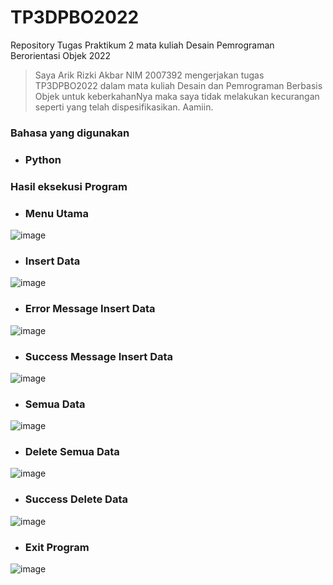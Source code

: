 # TP3DPBO2022

Repository Tugas Praktikum 2 mata kuliah Desain Pemrograman Berorientasi Objek 2022

> Saya Arik Rizki Akbar NIM 2007392 mengerjakan tugas TP3DPBO2022
> dalam mata kuliah Desain dan Pemrograman Berbasis Objek
> untuk keberkahanNya maka saya tidak melakukan kecurangan seperti yang telah dispesifikasikan. Aamiin.

### Bahasa yang digunakan
- ### Python

### Hasil eksekusi Program

- ### Menu Utama
![image](https://user-images.githubusercontent.com/99251032/167087874-68a2513b-a806-4b04-9db1-ed89bca8c5aa.png)

- ### Insert Data
![image](https://user-images.githubusercontent.com/99251032/167087968-348edb48-b5af-4ce5-bc96-ea3f7006640c.png)

- ### Error Message Insert Data
![image](https://user-images.githubusercontent.com/99251032/167088131-38f17aff-f68d-4afe-a674-a47d3adff648.png)

- ### Success Message Insert Data
![image](https://user-images.githubusercontent.com/99251032/167088238-1fc1d26b-2f5f-4244-9595-11739e8c5df2.png)

- ### Semua Data
![image](https://user-images.githubusercontent.com/99251032/167088338-9c3b51f9-7d2a-4cc1-a8aa-583fcb0bbaba.png)

- ### Delete Semua Data
![image](https://user-images.githubusercontent.com/99251032/167088418-47ecee2b-e04a-44b9-bf54-71b5333183d5.png)

- ### Success Delete Data
![image](https://user-images.githubusercontent.com/99251032/167088519-a35ec771-a600-48c4-88de-fe7ea9fb8a04.png)

- ### Exit Program
![image](https://user-images.githubusercontent.com/99251032/167088581-dcd4e8b0-bbb3-4def-bfcb-67fce3f7b1f6.png)
